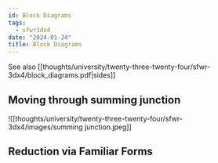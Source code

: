 ```yaml
---
id: Block Diagrams
tags:
  - sfwr3dx4
date: "2024-01-24"
title: Block Diagrams
---
```


See also [[thoughts/university/twenty-three-twenty-four/sfwr-3dx4/block_diagrams.pdf|sides]]

## Moving through summing junction

![[thoughts/university/twenty-three-twenty-four/sfwr-3dx4/images/summing junction.jpeg]]

## Reduction via Familiar Forms
